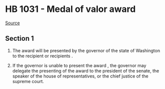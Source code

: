 # HB 1031 - Medal of valor award

[Source](http://lawfilesext.leg.wa.gov/biennium/2023-24/Pdf/Bills/House%20Bills/1031.pdf)

## Section 1
1. The award will be presented by the governor of the state of Washington to the recipient or recipients .

2. If the governor is unable to present the award , the governor may delegate the presenting of the award to the president of the senate, the speaker of the house of representatives, or the chief justice of the supreme court.
